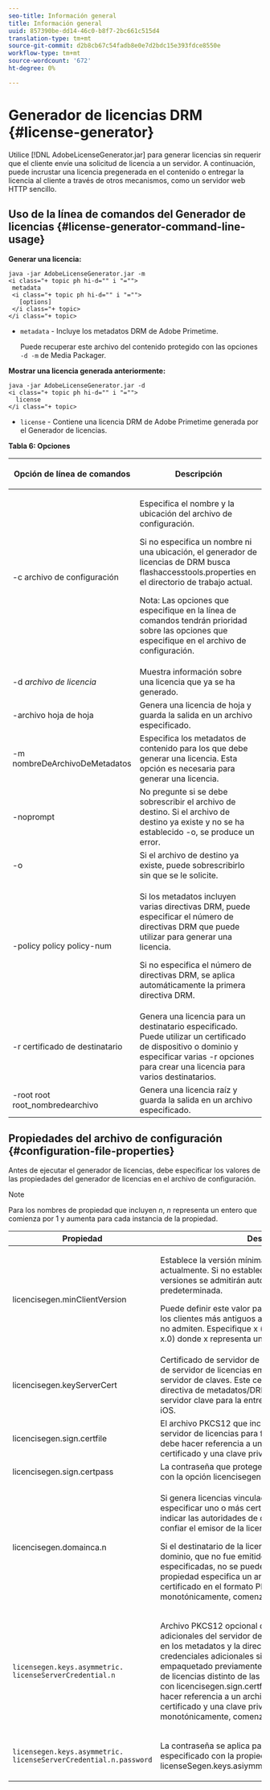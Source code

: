 ```yaml
---
seo-title: Información general
title: Información general
uuid: 857390be-dd14-46c0-b8f7-2bc661c515d4
translation-type: tm+mt
source-git-commit: d2b8cb67c54fadb8e0e7d2bdc15e393fdce8550e
workflow-type: tm+mt
source-wordcount: '672'
ht-degree: 0%

---
```



# Generador de licencias DRM {#license-generator}

Utilice [!DNL AdobeLicenseGenerator.jar] para generar licencias sin requerir que el cliente envíe una solicitud de licencia a un servidor. A continuación, puede incrustar una licencia pregenerada en el contenido o entregar la licencia al cliente a través de otros mecanismos, como un servidor web HTTP sencillo.

## Uso de la línea de comandos del Generador de licencias {#license-generator-command-line-usage}

**Generar una licencia:**

```
java -jar AdobeLicenseGenerator.jar -m 
<i class="+ topic ph hi-d="" i "="">
 metadata 
 <i class="+ topic ph hi-d="" i "="">
   [options]
 </i class="+ topic>
</i class="+ topic>
```

* `metadata` - Incluye los metadatos DRM de Adobe Primetime.

   Puede recuperar este archivo del contenido protegido con las opciones `-d -m` de Media Packager.

**Mostrar una licencia generada anteriormente:**

```
java -jar AdobeLicenseGenerator.jar -d 
<i class="+ topic ph hi-d="" i "="">
  license
</i class="+ topic>
```

* `license` - Contiene una licencia DRM de Adobe Primetime generada por el Generador de licencias.

**Tabla 6: Opciones**

<table frame="all" colsep="1" rowsep="1" class="+ topic/table adobe-d/table " id="table_skr_vry_n4">  
 <thead class="- topic/thead "> 
  <tr rowsep="1" class="- topic/row "> 
   <th colname="1" class="- topic/entry entry"> <p class="- topic/p ">Opción de línea de comandos </p> </th> 
   <th colname="2" class="- topic/entry entry"> <p class="- topic/p ">Descripción </p> </th> 
  </tr> 
 </thead>
 <tbody class="- topic/tbody "> 
  <tr rowsep="1" class="- topic/row "> 
   <td colname="1" class="- topic/entry "><span class="+ topic/ph pr-d/codeph codeph">-c archivo de configuración</span> </td> 
   <td colname="2" class="- topic/entry "> <p class="- topic/p ">Especifica el nombre y la ubicación del archivo de configuración. </p> <p class="- topic/p ">Si no especifica un nombre ni una ubicación, el generador de licencias de DRM busca <span class="filepath"> flashaccesstools.properties</span> en el directorio de trabajo actual. </p> <p>Nota:  Las opciones que especifique en la línea de comandos tendrán prioridad sobre las opciones que especifique en el archivo de configuración. </p> </td> 
  </tr> 
  <tr rowsep="1" class="- topic/row "> 
   <td colname="1" class="- topic/entry "> <p class="- topic/p ">-d <i class="+ topic/ph hi-d/i "><span class="+ topic/ph pr-d/codeph codeph"> archivo de licencia</span></i> </p> </td> 
   <td colname="2" class="- topic/entry "> Muestra información sobre una licencia que ya se ha generado. </td> 
  </tr> 
  <tr rowsep="1" class="- topic/row "> 
   <td colname="1" class="- topic/entry "><span class="+ topic/ph pr-d/codeph codeph">-archivo hoja de hoja</span> </td> 
   <td colname="2" class="- topic/entry "> Genera una licencia de hoja y guarda la salida en un archivo especificado. </td> 
  </tr> 
  <tr rowsep="1" class="- topic/row "> 
   <td colname="1" class="- topic/entry "><span class="+ topic/ph pr-d/codeph codeph">-m nombreDeArchivoDeMetadatos</span> </td> 
   <td colname="2" class="- topic/entry "> Especifica los metadatos de contenido para los que debe generar una licencia. Esta opción es necesaria para generar una licencia. </td> 
  </tr> 
  <tr rowsep="1" class="- topic/row "> 
   <td colname="1" class="- topic/entry "><span class="codeph"> -noprompt</span> </td> 
   <td colname="2" class="- topic/entry ">No pregunte si se debe sobrescribir el archivo de destino. Si el archivo de destino ya existe y no se ha establecido <span class="codeph"> -o</span>, se produce un error. </td> 
  </tr> 
  <tr rowsep="1" class="- topic/row "> 
   <td colname="1" class="- topic/entry "><span class="codeph"> -o</span> </td> 
   <td colname="2" class="- topic/entry "> Si el archivo de destino ya existe, puede sobrescribirlo sin que se le solicite. </td> 
  </tr> 
  <tr rowsep="1" class="- topic/row "> 
   <td colname="1" class="- topic/entry "><span class="+ topic/ph pr-d/codeph codeph">-policy policy policy-num</span> </td> 
   <td colname="2" class="- topic/entry "> <p>Si los metadatos incluyen varias directivas DRM, puede especificar el número de directivas DRM que puede utilizar para generar una licencia. </p> <p>Si no especifica el número de directivas DRM, se aplica automáticamente la primera directiva DRM. </p> </td> 
  </tr> 
  <tr rowsep="1" class="- topic/row "> 
   <td colname="1" class="- topic/entry "><span class="+ topic/ph pr-d/codeph codeph">-r certificado de destinatario</span> </td> 
   <td colname="2" class="- topic/entry ">Genera una licencia para un destinatario especificado. Puede utilizar un certificado de dispositivo o dominio y especificar varias <span class="+ topic/ph pr-d/codeph codeph"> -r </span>opciones para crear una licencia para varios destinatarios. </td> 
  </tr> 
  <tr rowsep="0" class="- topic/row "> 
   <td colname="1" class="- topic/entry "><span class="+ topic/ph pr-d/codeph codeph">-root root root_nombredearchivo</span> </td> 
   <td colname="2" class="- topic/entry "> Genera una licencia raíz y guarda la salida en un archivo especificado. </td> 
  </tr> 
 </tbody> 
</table>

## Propiedades del archivo de configuración {#configuration-file-properties}

Antes de ejecutar el generador de licencias, debe especificar los valores de las propiedades del generador de licencias en el archivo de configuración.

>[!NOTE]
>
>Para los nombres de propiedad que incluyen *n*, *n* representa un entero que comienza por 1 y aumenta para cada instancia de la propiedad.

<table frame="all" colsep="1" rowsep="1" class="+ topic/table adobe-d/table " id="table_qk1_rry_n4"> 
 <thead class="- topic/thead "> 
  <tr rowsep="1" class="- topic/row "> 
   <th colname="1" class="- topic/entry entry"> Propiedad </th> 
   <th colname="2" class="- topic/entry entry"> Descripción </th> 
  </tr> 
 </thead>
 <tbody class="- topic/tbody "> 
  <tr rowsep="1" class="- topic/row "> 
   <td colname="1" class="- topic/entry "><span class="+ topic/ph pr-d/codeph codeph"> licencisegen.minClientVersion</span> </td> 
   <td colname="2" class="- topic/entry "> <p>Establece la versión mínima de cliente compatible actualmente. Si no establece esta propiedad, todas las versiones se admitirán automáticamente de forma predeterminada. </p> <p>Puede definir este valor para controlar cómo responden los clientes más antiguos a los requisitos de licencia que no admiten. Especifique <span class="codeph"> x</span> (para Adobe Primetime DRM x.0) donde <span class="codeph"> x</span> representa un número de versión mayor. </p> </td> 
  </tr> 
  <tr rowsep="1" class="- topic/row "> 
   <td colname="1" class="- topic/entry "><span class="+ topic/ph pr-d/codeph codeph"> licencisegen.keyServerCert</span> </td> 
   <td colname="2" class="- topic/entry "> Certificado de servidor de claves, que es un certificado de servidor de licencias emitido por Adobe que utiliza el servidor de claves. Este certificado se aplica solo si la directiva de metadatos/DRM indica que se requiere un servidor clave para la entrega de claves a dispositivos iOS. </td> 
  </tr> 
  <tr rowsep="1" class="- topic/row "> 
   <td colname="1" class="- topic/entry "><span class="+ topic/ph pr-d/codeph codeph"> licencisegen.sign.certfile</span> </td> 
   <td colname="2" class="- topic/entry "> El archivo PKCS12 que incluye las credenciales del servidor de licencias para firmar licencias. Esta propiedad debe hacer referencia a un archivo .pfx que incluya un certificado y una clave privada. </td> 
  </tr> 
  <tr rowsep="1" class="- topic/row "> 
   <td colname="1" class="- topic/entry "><span class="+ topic/ph pr-d/codeph codeph"> licencisegen.sign.certpass</span> </td> 
   <td colname="2" class="- topic/entry ">La contraseña que protege el archivo que ha especificado con la opción <span class="+ topic/ph pr-d/codeph codeph"> licencisegen.sign.certfile</span>. </td> 
  </tr> 
  <tr rowsep="1" class="- topic/row "> 
   <td colname="1" class="- topic/entry "><span class="+ topic/ph pr-d/codeph codeph">licencisegen.domainca.n</span> </td> 
   <td colname="2" class="- topic/entry "> <p>Si genera licencias vinculadas al dominio, debe especificar uno o más certificados de CA de dominio para indicar las autoridades de dominio en las que puede confiar el emisor de la licencia. </p> <p>Si el destinatario de la licencia es un certificado de dominio, que no fue emitido por una de las CA de dominio especificadas, no se puede generar una licencia. Esta propiedad especifica un archivo <span class="filepath"> .cer</span> que incluye el certificado en el formato PEM o DER. <span class="codeph">No </span> debe aumentar monotónicamente, comenzando desde 1. </p> </td> 
  </tr> 
  <tr rowsep="1" class="- topic/row "> 
   <td colname="1" class="- topic/entry "> 
    <code>licensegen.keys.asymmetric. licenseServerCredential.n</code>
   </td> 
   <td colname="2" class="- topic/entry "> <p class="- topic/p ">Archivo PKCS12 opcional que incluye credenciales adicionales del servidor de licencias para descifrar el CEK en los metadatos y la directiva DRM. Puede configurar credenciales adicionales si el contenido se ha empaquetado previamente con un certificado de servidor de licencias distinto de las credenciales especificadas con <span class="codeph"> licencisegen.sign.certfile</span>. Esta propiedad necesita hacer referencia a un archivo <span class="filepath"> .pfx</span> que incluye un certificado y una clave privada. <span class="codeph">No </span> debe aumentar monotónicamente, comenzando desde 1. </p> </td> 
  </tr> 
  <tr rowsep="0" class="- topic/row "> 
   <td colname="1" class="- topic/entry "> 
    <code>licensegen.keys.asymmetric. licenseServerCredential.n.password</code>
   </td> 
   <td colname="2" class="- topic/entry "> <p>La contraseña se aplica para proteger el archivo especificado con la propiedad<span class="+ topic/ph pr-d/codeph codeph"> licenseSegen.keys.asiymmetric.licenseServerCredential.n</span>. </p> </td> 
  </tr> 
 </tbody> 
</table>